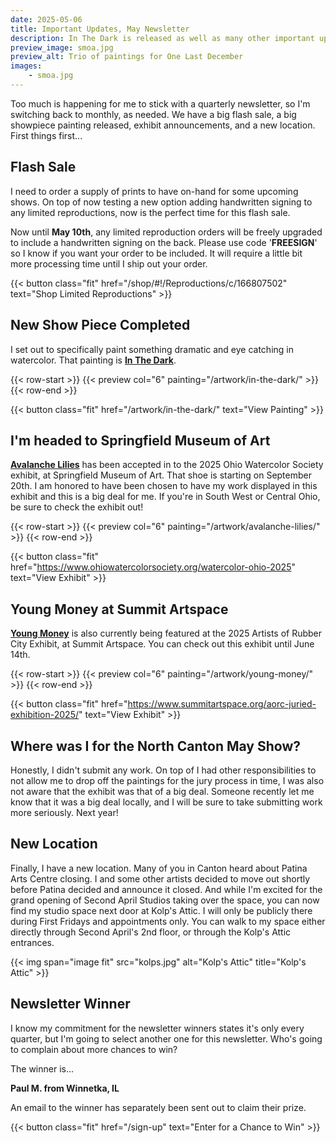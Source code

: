 ```yaml
---
date: 2025-05-06
title: Important Updates, May Newsletter
description: In The Dark is released as well as many other important updates.
preview_image: smoa.jpg
preview_alt: Trio of paintings for One Last December
images:
    - smoa.jpg
---
```


Too much is happening for me to stick with a quarterly newsletter, so I'm switching back to monthly, as needed. We have a big flash sale, a big showpiece painting released, exhibit announcements, and a new location. First things first...

<!--more-->

## Flash Sale ##

I need to order a supply of prints to have on-hand for some upcoming shows. On top of now testing a new option adding handwritten signing to any limited reproductions, now is the perfect time for this flash sale.

Now until **May 10th**, any limited reproduction orders will be freely upgraded to include a handwritten signing on the back. Please use code '**FREESIGN**' so I know if you want your order to be included. It will require a little bit more processing time until I ship out your order.

{{< button class="fit" href="/shop/#!/Reproductions/c/166807502" text="Shop Limited Reproductions" >}}


## New Show Piece Completed ##

I set out to specifically paint something dramatic and eye catching in watercolor. That painting is **[In The Dark](/artwork/in-the-dark)**.

{{< row-start >}}
    {{< preview col="6" painting="/artwork/in-the-dark/" >}}
{{< row-end >}}

{{< button class="fit" href="/artwork/in-the-dark/" text="View Painting" >}}


## I'm headed to Springfield Museum of Art ##

**[Avalanche Lilies](/artwork/avalanche-lilies)** has been accepted in to the 2025 Ohio Watercolor Society exhibit, at Springfield Museum of Art. That shoe is starting on September 20th. I am honored to have been chosen to have my work displayed in this exhibit and this is a big deal for me. If you're in South West or Central Ohio, be sure to check the exhibit out!

{{< row-start >}}
    {{< preview col="6" painting="/artwork/avalanche-lilies/" >}}
{{< row-end >}}

{{< button class="fit" href="https://www.ohiowatercolorsociety.org/watercolor-ohio-2025" text="View Exhibit" >}}


## Young Money at Summit Artspace ##

**[Young Money](/artwork/young-money)** is also currently being featured at the 2025 Artists of Rubber City Exhibit, at Summit Artspace. You can check out this exhibit until June 14th.

{{< row-start >}}
    {{< preview col="6" painting="/artwork/young-money/" >}}
{{< row-end >}}

{{< button class="fit" href="https://www.summitartspace.org/aorc-juried-exhibition-2025/" text="View Exhibit" >}}


## Where was I for the North Canton May Show? ##

Honestly, I didn't submit any work. On top of I had other responsibilities to not allow me to drop off the paintings for the jury process in time, I was also not aware that the exhibit was that of a big deal. Someone recently let me know that it was a big deal locally, and I will be sure to take submitting work more seriously. Next year!


## New Location ##

Finally, I have a new location. Many of you in Canton heard about Patina Arts Centre closing. I and some other artists decided to move out shortly before Patina decided and announce it closed. And while I'm excited for the grand opening of Second April Studios taking over the space, you can now find my studio space next door at Kolp's Attic. I will only be publicly there during First Fridays and appointments only. You can walk to my space either directly through Second April's 2nd floor, or through the Kolp's Attic entrances.

{{< img span="image fit" src="kolps.jpg" alt="Kolp's Attic" title="Kolp's Attic" >}}


## Newsletter Winner ##

I know my commitment for the newsletter winners states it's only every quarter, but I'm going to select another one for this newsletter. Who's going to complain about more chances to win?

The winner is...

**Paul M. from Winnetka, IL**

An email to the winner has separately been sent out to claim their prize.

{{< button class="fit" href="/sign-up" text="Enter for a Chance to Win" >}}
